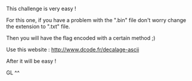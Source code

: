 This challenge is very easy !

For this one, if you have a problem with the ".bin" file don't worry change the extension to ".txt" file.

Then you will have the flag encoded with a certain method ;)

Use this website : http://www.dcode.fr/decalage-ascii

After it will be easy !

GL ^^